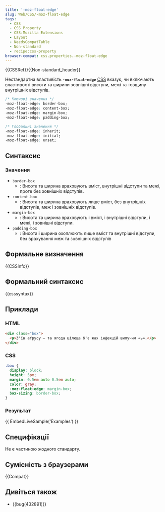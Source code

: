 ```yaml
---
title: '-moz-float-edge'
slug: Web/CSS/-moz-float-edge
tags:
  - CSS
  - CSS Property
  - CSS:Mozilla Extensions
  - Layout
  - NeedsCompatTable
  - Non-standard
  - recipe:css-property
browser-compat: css.properties.-moz-float-edge
---
```


{{CSSRef}}{{Non-standard_header}}

Нестандартна властивість **`-moz-float-edge`** [CSS](/uk/docs/Web/CSS) вказує, чи включають властивості висоти та ширини зовнішні відступи, межі та товщину внутрішніх відступів.

```css
/* Ключові значення */
-moz-float-edge: border-box;
-moz-float-edge: content-box;
-moz-float-edge: margin-box;
-moz-float-edge: padding-box;

/* Глобальні значення */
-moz-float-edge: inherit;
-moz-float-edge: initial;
-moz-float-edge: unset;
```

## Синтаксис

### Значення

- `border-box`
  - : Висота та ширина враховують вміст, внутрішні відступи та межі, проте без зовнішніх відступів.
- `content-box`
  - : Висота та ширина враховують лише вміст, без внутрішніх відступів, меж і зовнішніх відступів.
- `margin-box`
  - : Висота та ширина враховують і вміст, і внутрішні відступи, і межі, і зовнішні відступи.
- `padding-box`
  - : Висота і ширина охоплюють лише вміст та внутрішні відступи, без врахування меж та зовнішніх відступів

## Формальне визначення

{{CSSInfo}}

## Формальний синтаксис

{{csssyntax}}

## Приклади

### HTML

```html
<div class="box">
  <p>З'їв аґрусу — та ягода цілюща б'є жах інфекцій шипучим «ь».</p>
</div>
```

### CSS

```css
.box {
  display: block;
  height: 5px;
  margin: 0.5em auto 0.5em auto;
  color: gray;
  -moz-float-edge: margin-box;
  box-sizing: border-box;
}
```

### Результат

{{ EmbedLiveSample('Examples') }}

## Специфікації

Не є частиною жодного стандарту.

## Сумісність з браузерами

{{Compat}}

## Дивіться також

- {{bug(432891)}}
